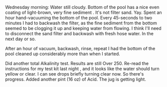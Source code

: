 Wednesday morning: Water still cloudy. Bottom of the pool has a nice even coating of light-brown, very fine sediment
. It's not filter sand. Yay. Spent an hour hand-vacuuming the bottom of the pool. Every 45-seconds to two minutes I
 had to backwash the filter, as the fine sediment from the bottom seemed to be clogging it up and keeping water from
  flowing. I think I'll need to disconnect the sand filter and backwash with fresh hose water. In the next day or so.
  
After an hour of vacuum, backwash, rinse, repeat I had the bottom of the pool cleaned up considerably more than when
 I started.
 
Did another total Alkalinity test. Results are still Over 250. Re-read the instructions for my test kit last night
, and it looks like the water should turn yellow or clear. I can see drops briefly turning clear now. So there's
 progress. Added another pint (16 oz) of Acid. The jug is getting light.
 
 